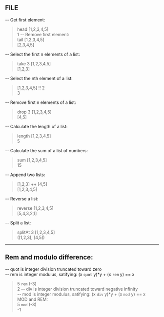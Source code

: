 ## FILE
-- Get first element:  
> head [1,2,3,4,5]  
1
-- Remove first element:  
> tail [1,2,3,4,5]  
[2,3,4,5]

-- Select the first n elements of a list:  
> take 3 [1,2,3,4,5]  
[1,2,3]

-- Select the nth element of a list:  
> [1,2,3,4,5] !! 2  
3

-- Remove first n elements of a list:  
> drop 3 [1,2,3,4,5]  
[4,5]

-- Calculate the length of a list:  
> length [1,2,3,4,5]  
5

-- Calculate the sum of a list of numbers:  
> sum [1,2,3,4,5]  
15

-- Append two lists:  
> [1,2,3] ++ [4,5]  
[1,2,3,4,5]

-- Reverse a list:  
> reverse [1,2,3,4,5]  
[5,4,3,2,1]

-- Split a list:  
> splitAt 3 [1,2,3,4,5]  
([1,2,3], [4,5])
---
## Rem and modulo difference:  
-- quot is integer division truncated toward zero  
-- rem is integer modulus, satifying: (x `quot` y)*y + (x `rem` y) == x  
> 5 `rem` (-3)  
2
-- div is integer division truncated toward negative infinity  
-- mod is integer modulus, satifying: (x `div` y)*y + (x `mod` y) == x  
MOD and REM:   
> 5 `mod` (-3)  
-1  

